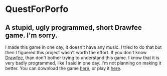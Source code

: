 # QuestForPorfo
A stupid, ugly programmed, short Drawfee game. I'm sorry.
---
I made this game in one day, it doesn't have any music. 
I tried to do that but then I figuered this project wasn't worth the effort.
If you don't know [Drawfee](https://www.youtube.com/user/Drawfee), than don't bother trying to understand this game.
I know that it is very badly programmed, like I said in one day. I'm not planning on making it better.
You can download the game [here](https://www.dropbox.com/sh/ovtmw86yr1sir3t/AABOFYVhy9MoDwnMiw_g7Smda?dl=0), or play it [here](https://thijsvb.github.io/QfP).
